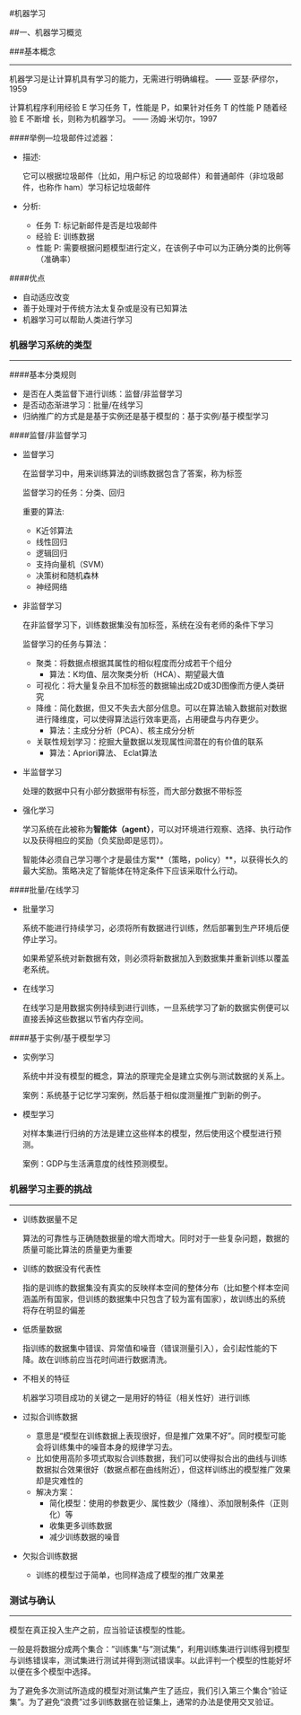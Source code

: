 #机器学习

##一、机器学习概览

###基本概念

***

机器学习是让计算机具有学习的能力，无需进行明确编程。 —— 亚瑟·萨缪尔，1959

计算机程序利用经验 E 学习任务 T，性能是 P，如果针对任务 T 的性能 P 随着经验 E 不断增 长，则称为机器学习。 —— 汤姆·米切尔，1997

####举例—垃圾邮件过滤器：

* 描述:

  它可以根据垃圾邮件（比如，用户标记 的垃圾邮件）和普通邮件（非垃圾邮件，也称作 ham）学习标记垃圾邮件

* 分析:
  * 任务 T: 标记新邮件是否是垃圾邮件
  * 经验 E: 训练数据
  * 性能 P: 需要根据问题模型进行定义，在该例子中可以为正确分类的比例等（准确率）

####优点

* 自动适应改变
* 善于处理对于传统方法太复杂或是没有已知算法
* 机器学习可以帮助人类进行学习

### 机器学习系统的类型

***

####基本分类规则

* 是否在人类监督下进行训练：监督/非监督学习
* 是否动态渐进学习：批量/在线学习
* 归纳推广的方式是是基于实例还是基于模型的：基于实例/基于模型学习

####监督/非监督学习

* 监督学习

  在监督学习中，用来训练算法的训练数据包含了答案，称为标签

  监督学习的任务：分类、回归

  重要的算法:

  * K近邻算法
  * 线性回归
  * 逻辑回归 
  * 支持向量机（SVM） 
  * 决策树和随机森林 
  * 神经网络

* 非监督学习

  在非监督学习下，训练数据集没有加标签，系统在没有老师的条件下学习

  监督学习的任务与算法：

  * 聚类：将数据点根据其属性的相似程度而分成若干个组分
    * 算法：K均值、层次聚类分析（HCA）、期望最大值
  * 可视化：将大量复杂且不加标签的数据输出成2D或3D图像而方便人类研究
  * 降维：简化数据，但又不失去大部分信息。可以在算法输入数据前对数据进行降维度，可以使得算法运行效率更高，占用硬盘与内存更少。
    * 算法：主成分分析（PCA）、核主成分分析
  * 关联性规划学习：挖掘大量数据以发现属性间潜在的有价值的联系
    * 算法：Apriori算法、 Eclat算法

* 半监督学习

  处理的数据中只有小部分数据带有标签，而大部分数据不带标签

* 强化学习

  学习系统在此被称为**智能体（agent）**，可以对环境进行观察、选择、执行动作以及获得相应的奖励（负奖励即是惩罚）。

  智能体必须自己学习哪个才是最佳方案**（策略，policy）**，以获得长久的最大奖励。策略决定了智能体在特定条件下应该采取什么行动。

####批量/在线学习

* 批量学习

  系统不能进行持续学习，必须将所有数据进行训练，然后部署到生产环境后便停止学习。

  如果希望系统对新数据有效，则必须将新数据加入到数据集并重新训练以覆盖老系统。

* 在线学习

  在线学习是用数据实例持续到进行训练，一旦系统学习了新的数据实例便可以直接丢掉这些数据以节省内存空间。

####基于实例/基于模型学习

* 实例学习

  系统中并没有模型的概念，算法的原理完全是建立实例与测试数据的关系上。

  案例：系统基于记忆学习案例，然后基于相似度测量推广到新的例子。

* 模型学习

  对样本集进行归纳的方法是建立这些样本的模型，然后使用这个模型进行预测。

  案例：GDP与生活满意度的线性预测模型。

### 机器学习主要的挑战

***

* 训练数据量不足

  算法的可靠性与正确随数据量的增大而增大。同时对于一些复杂问题，数据的质量可能比算法的质量更为重要

* 训练的数据没有代表性

  指的是训练的数据集没有真实的反映样本空间的整体分布（比如整个样本空间涵盖所有国家，但训练的数据集中只包含了较为富有国家），故训练出的系统将存在明显的偏差

* 低质量数据

  指训练的数据集中错误、异常值和噪音（错误测量引入），会引起性能的下降。故在训练前应当花时间进行数据清洗。

* 不相关的特征

  机器学习项目成功的关键之一是用好的特征（相关性好）进行训练

* 过拟合训练数据

  * 意思是“模型在训练数据上表现很好，但是推广效果不好”。同时模型可能会将训练集中的噪音本身的规律学习去。
  * 比如使用高阶多项式取拟合训练数据，我们可以使得拟合出的曲线与训练数据拟合效果很好（数据点都在曲线附近），但这样训练出的模型推广效果却是灾难性的
  * 解决方案：
    * 简化模型：使用的参数更少、属性数少（降维）、添加限制条件（正则化）等
    * 收集更多训练数据
    * 减少训练数据的噪音

* 欠拟合训练数据

  * 训练的模型过于简单，也同样造成了模型的推广效果差

### 测试与确认

***

模型在真正投入生产之前，应当验证该模型的性能。

一般是将数据分成两个集合：”训练集“与”测试集“，利用训练集进行训练得到模型与训练错误率，测试集进行测试并得到测试错误率。以此评判一个模型的性能好坏以便在多个模型中选择。

为了避免多次测试所造成的模型对测试集产生了适应，我们引入第三个集合“验证集”。为了避免“浪费”过多训练数据在验证集上，通常的办法是使用交叉验证。





















